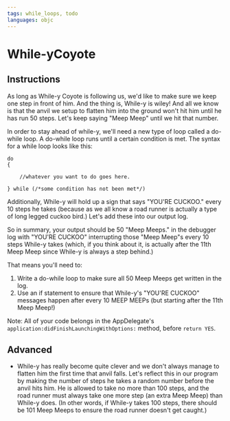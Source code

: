 ```yaml
---
tags: while_loops, todo
languages: objc
---
```


# While-yCoyote

## Instructions

As long as While-y Coyote is following us, we'd like to make sure we keep one step in front of him. And the thing is, While-y is wiley! And all we know is that the anvil we setup to flatten him into the ground won't hit him until he has run 50 steps. Let's keep saying "Meep Meep" until we hit that number.

In order to stay ahead of while-y, we'll need a new type of loop called a do-while loop. A do-while loop runs until a certain condition is met. The syntax for a while loop looks like this:

```
do
{
	
	//whatever you want to do goes here.

} while (/*some condition has not been met*/)
```

Additionally, While-y will hold up a sign that says "YOU'RE CUCKOO." every 10 steps he takes (because as we all know a road runner is actually a type of long legged cuckoo bird.) Let's add these into our output log.

So in summary, your output should be 50 "Meep Meeps." in the debugger log with "YOU'RE CUCKOO" interrupting those "Meep Meep"s every 10 steps While-y takes (which, if you think about it, is actually after the 11th Meep Meep since While-y is always a step behind.)

That means you'll need to:

1) Write a do-while loop to make sure all 50 Meep Meeps get written in the log.
2) Use an if statement to ensure that While-y's "YOU'RE CUCKOO" messages happen after every 10 MEEP MEEPs (but starting after the 11th Meep Meep!)

Note: All of your code belongs in the AppDelegate's `application:didFinishLaunchingWithOptions:` method, before `return YES`.

## Advanced

- While-y has really become quite clever and we don't always manage to flatten him the first time that anvil falls. Let's reflect this in our program by making the number of steps he takes a random number before the anvil hits him. He is allowed to take no more than 100 steps, and the road runner must always take one more step (an extra Meep Meep) than While-y does. (In other words, if While-y takes 100 steps, there should be 101 Meep Meeps to ensure the road runner doesn't get caught.)